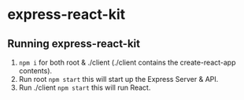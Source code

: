 # express-react-kit
## Running express-react-kit
1. `npm i` for both root & ./client (./client contains the create-react-app contents).
1. Run root `npm start` this will start up the Express Server & API.
2. Run ./client `npm start` this will run React.
